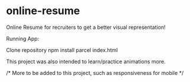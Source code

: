 # online-resume

Online Resume for recruiters to get a better visual representation!

Running App:

Clone repository
npm install
parcel index.html

This project was also intended to learn/practice animations more.

/* More to be added to this project, such as responsiveness for mobile */
